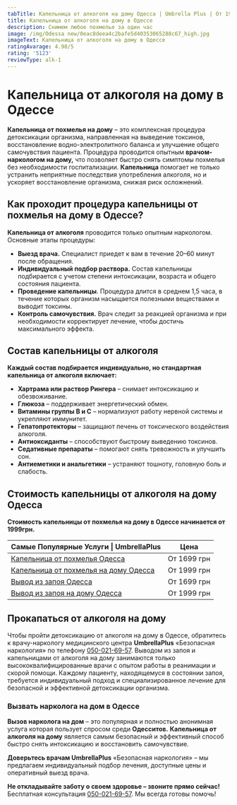 ```yaml
---
tabTitle: Капельница от алкоголя на дому Одесса | Umbrella Plus | От 1999 грн
title: Капельница от алкоголя на дому в Одессе
description: Снимем любое похмелье за один час
image: /img/Odessa new/0eac8deea4c2bafe5d40353065288c67_high.jpg
imageText: Капельница от алкоголя на дому в Одессе
ratingAvarage: 4.98/5
rating: '5123'
reviewType: alk-1
---
```


# Капельница от алкоголя на дому в Одессе

**Капельница от похмелья на дому** – это комплексная процедура детоксикации организма, направленная на выведение токсинов, восстановление водно-электролитного баланса и улучшение общего самочувствия пациента. Процедура проводится опытным **врачом-наркологом на дому,** что позволяет быстро снять симптомы похмелья без необходимости госпитализации. **Капельница** помогает не только устранить неприятные последствия употребления алкоголя, но и ускоряет восстановление организма, снижая риск осложнений.

## Как проходит процедура капельницы от похмелья на дому в Одессе?

**Капельница от алкоголя** проводится только опытным наркологом. Основные этапы процедуры:

* **Выезд врача.** Специалист приедет к вам в течение 20–60 минут после обращения.
* **Индивидуальный подбор раствора.** Состав капельницы подбирается с учетом степени интоксикации, возраста и общего состояния пациента.
* **Проведение капельницы**. Процедура длится в среднем 1,5 часа, в течение которых организм насыщается полезными веществами и выводит токсины.
* **Контроль самочувствия.** Врач следит за реакцией организма и при необходимости корректирует лечение, чтобы достичь максимального эффекта.

## Состав капельницы от алкоголя

**Каждый состав подбирается индивидуально, но стандартная капельница от алкоголя включает:**

* **Хартрама или раствор Рингера** – снимает интоксикацию и обезвоживание.
* **Глюкоза** – поддерживает энергетический обмен.
* **Витамины группы В и С** – нормализуют работу нервной системы и укрепляют иммунитет.
* **Гепатопротекторы** – защищают печень от токсического воздействия алкоголя.
* **Антиоксиданты** – способствуют быстрому выведению токсинов.
* **Седативные препараты** – помогают снять тревожность и улучшить сон.
* **Антиеметики и анальгетики** – устраняют тошноту, головную боль и слабость.

## Стоимость капельницы от алкоголя на дому Одесса

**Стоимость капельницы от похмелья на дому в Одессе начинается от 1999грн.**

| Самые Популярные Услуги \| UmbrellaPlus                                                                    | Цена        |
| ---------------------------------------------------------------------------------------------------------- | ----------- |
| [Капельница от похмелья Одесса](https://umbrella-plus.com.ua/kapelnica-ot-alkogolia-od/)                   | От 1699 грн |
| [Капельница от похмелья на дому Одесса](https://umbrella-plus.com.ua/kapelnica-ot-alkogolizma-na-domy-od/) | От 1999 грн |
| [Вывод из запоя Одесса](https://umbrella-plus.com.ua/vivod-iz-zapoia-od/)                                  | От 1699 грн |
| [Вывод из запоя на дому Одесса](https://umbrella-plus.com.ua/vivod-iz-zapoia-na-domy-od/)                  | От 1999 грн |

## Прокапаться от алкоголя на дому

Чтобы пройти  детоксикацию от алкоголя на дому в Одессе, обратитесь к врачу-наркологу медицинского центра **UmbrellaPlus** «Безопасная наркология» по телефону [050-021-69-57](tel:0500216957). Выводом из запоя и капельницами от алкоголя на дому занимаются только высококвалифицированные врачи с опытом работы в реанимации и скорой помощи. Каждому пациенту, находящемуся в состоянии запоя, требуется индивидуальный подход и специализированное лечение для безопасной и эффективной детоксикации организма.

### Вызвать нарколога на дом в Одессе

**Вызов нарколога на дом** – это популярная и полностью анонимная услуга которая пользует спросом среди **Одесситов.** **Капельница от алкоголя на дому** является самым безопасный и эффективный способ быстро снять интоксикацию и восстановить самочувствие.

**Доверьтесь врачам UmbrellaPlus** «Безопасная наркология» – мы предлагаем индивидуальный подбор лечения, доступные цены и оперативный выезд врача.

**Не откладывайте заботу о своем здоровье – звоните прямо сейчас!**
Бесплатная консультация [050-021-69-57](tel:0500216957). Мы всегда готовы помочь!
